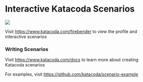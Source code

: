 # Interactive Katacoda Scenarios

[![](http://shields.katacoda.com/katacoda/firebender/count.svg)](https://www.katacoda.com/firebender "Get your profile on Katacoda.com")

Visit https://www.katacoda.com/firebender to view the profile and interactive scenarios

### Writing Scenarios
Visit https://www.katacoda.com/docs to learn more about creating Katacoda scenarios

For examples, visit https://github.com/katacoda/scenario-example
